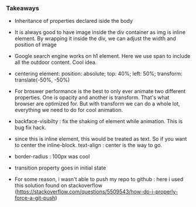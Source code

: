 ### Takeaways
- Inheritance of properties declared iside the body
- It is always good to have image inside the div container as img is inline element. By wrapping it inside the div, we can adjust the width and position of image
- Google search engine works on h1 element. Here we use span to include all the outdoor content. Cool idea.
- centering element:
  position: absolute;
	top: 40%;
	left: 50%;
	transform: translate(-50%, -50%)

- For broswer performance is the best to only ever animate two different properties. One is opacity and another is transform. That's what browser are optimized for. But with transform we can do a whole lot, everything we need to do for cool animation.

- backface-visibilty : fix the shaking of element while animation. This is bug fix hack.

-  since this is inline element, this would be treated as text. So if you want to center the inline-block. text-align : center is the way to go.
 
- border-radius : 100px was cool

- transition property goes in initial state

- For some reason, i wasn't able to push my repo to github : here i used this solution found on stackoverflow (https://stackoverflow.com/questions/5509543/how-do-i-properly-force-a-git-push)